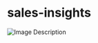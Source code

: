 # sales-insights
![Image Description](https://ibb.co/YfwZTT4][img]https://i.ibb.co/kqv166V/Capture-d-cran-2023-12-15-135332.png[/img])

